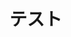 # テスト

<!---
ex-ranza/ex-ranza is a ✨ special ✨ repository because its `README.md` (this file) appears on your GitHub profile.
You can click the Preview link to take a look at your changes.
--->
